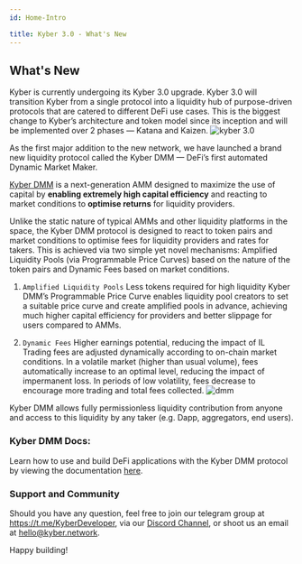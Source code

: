 ```yaml
---
id: Home-Intro

title: Kyber 3.0 - What's New
---
```


[//]: # 'tagline'

## What's New

Kyber is currently undergoing its Kyber 3.0 upgrade. Kyber 3.0 will transition Kyber from a single protocol into a liquidity hub of purpose-driven protocols that are catered to different DeFi use cases. This is the biggest change to Kyber’s architecture and token model since its inception and will be implemented over 2 phases — Katana and Kaizen. ![kyber 3.0](/uploads/kyber3.jpg 'Kyber 3.0')

As the first major addition to the new network, we have launched a brand new liquidity protocol called the Kyber DMM — DeFi’s first automated Dynamic Market Maker.

[Kyber DMM](https://dmm.exchange/#/about) is a next-generation AMM designed to maximize the use of capital by **enabling extremely high capital efficiency** and reacting to market conditions to **optimise returns** for liquidity providers.

Unlike the static nature of typical AMMs and other liquidity platforms in the space, the Kyber DMM protocol is designed to react to token pairs and market conditions to optimise fees for liquidity providers and rates for takers. This is achieved via two simple yet novel mechanisms: Amplified Liquidity Pools (via Programmable Price Curves) based on the nature of the token pairs and Dynamic Fees based on market conditions.

1. `Amplified Liquidity Pools` Less tokens required for high liquidity Kyber DMM’s Programmable Price Curve enables liquidity pool creators to set a suitable price curve and create amplified pools in advance, achieving much higher capital efficiency for providers and better slippage for users compared to AMMs.

2. `Dynamic Fees` Higher earnings potential, reducing the impact of IL Trading fees are adjusted dynamically according to on-chain market conditions. In a volatile market (higher than usual volume), fees automatically increase to an optimal level, reducing the impact of impermanent loss. In periods of low volatility, fees decrease to encourage more trading and total fees collected. ![dmm](/uploads/dmm.png 'DMM')

Kyber DMM allows fully permissionless liquidity contribution from anyone and access to this liquidity by any taker (e.g. Dapp, aggregators, end users).

### Kyber DMM Docs:

Learn how to use and build DeFi applications with the Kyber DMM protocol by viewing the documentation [here](https://docs.dmm.exchange/).

### Support and Community

Should you have any question, feel free to join our telegram group at https://t.me/KyberDeveloper, via our [Discord Channel](https://discord.com/invite/NB3vc8J9uv), or shoot us an email at [hello@kyber.network](mailto:hello@kyber.network).

Happy building!
